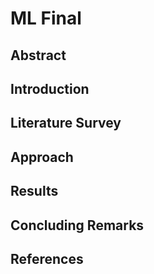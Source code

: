 # ML Final

## Abstract

## Introduction

## Literature Survey

## Approach

## Results

## Concluding Remarks

## References



